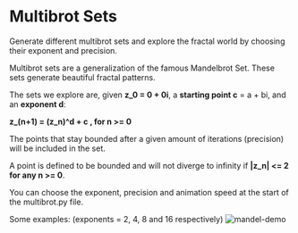 # Multibrot Sets
Generate different multibrot sets and explore the fractal world by choosing their exponent and precision.

Multibrot sets are a generalization of the famous Mandelbrot Set. These sets generate beautiful fractal patterns.

The sets we explore are, given **z_0 = 0 + 0i**, a **starting point c** = a + bi,
and an **exponent d**:

**z_(n+1) = (z_n)^d + c , for n >= 0**

The points that stay bounded after a given amount of iterations (precision) will be included in the set.

A point is defined to be bounded and will not diverge to infinity if **|z_n| <= 2 for any n >= 0**.

You can choose the exponent, precision and animation speed at the start of the multibrot.py file.

Some examples:
(exponents = 2, 4, 8 and 16 respectively)
![mandel-demo](https://github.com/achaval-tomas/Multibrot-Sets/assets/134091945/e4f72c16-2712-4b6b-9606-460a05667c09)
